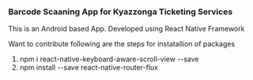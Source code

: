 ### Barcode Scaaning App for Kyazzonga Ticketing Services  ###

This is an Android based App. Developed using React Native Framework







Want to contribute following are the steps for instatallion of packages
1. npm i react-native-keyboard-aware-scroll-view --save
2. npm install --save react-native-router-flux
